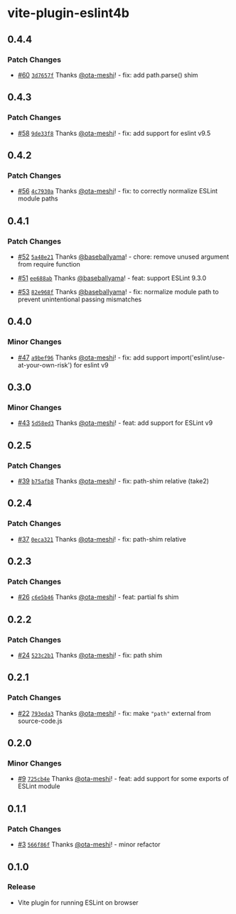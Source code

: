 # vite-plugin-eslint4b

## 0.4.4

### Patch Changes

- [#60](https://github.com/ota-meshi/vite-plugin-eslint4b/pull/60) [`3d7657f`](https://github.com/ota-meshi/vite-plugin-eslint4b/commit/3d7657f3b9b24f8330976a8cce8d747a42bbf106) Thanks [@ota-meshi](https://github.com/ota-meshi)! - fix: add path.parse() shim

## 0.4.3

### Patch Changes

- [#58](https://github.com/ota-meshi/vite-plugin-eslint4b/pull/58) [`9de33f8`](https://github.com/ota-meshi/vite-plugin-eslint4b/commit/9de33f879bfe226873e2d404863cba11f9d1167e) Thanks [@ota-meshi](https://github.com/ota-meshi)! - fix: add support for eslint v9.5

## 0.4.2

### Patch Changes

- [#56](https://github.com/ota-meshi/vite-plugin-eslint4b/pull/56) [`4c7930a`](https://github.com/ota-meshi/vite-plugin-eslint4b/commit/4c7930a2e7be9e7a6eeeb649ef990f5974560be0) Thanks [@ota-meshi](https://github.com/ota-meshi)! - fix: to correctly normalize ESLint module paths

## 0.4.1

### Patch Changes

- [#52](https://github.com/ota-meshi/vite-plugin-eslint4b/pull/52) [`5a48e21`](https://github.com/ota-meshi/vite-plugin-eslint4b/commit/5a48e218b371d95282484ca64845d1dbc5f47264) Thanks [@baseballyama](https://github.com/baseballyama)! - chore: remove unused argument from require function

- [#51](https://github.com/ota-meshi/vite-plugin-eslint4b/pull/51) [`ee688ab`](https://github.com/ota-meshi/vite-plugin-eslint4b/commit/ee688ab625442911f0365942f089198dafa39be7) Thanks [@baseballyama](https://github.com/baseballyama)! - feat: support ESLint 9.3.0

- [#53](https://github.com/ota-meshi/vite-plugin-eslint4b/pull/53) [`82e968f`](https://github.com/ota-meshi/vite-plugin-eslint4b/commit/82e968fb5ca00d4a5eb1774a9c095d34d4aeddc8) Thanks [@baseballyama](https://github.com/baseballyama)! - fix: normalize module path to prevent unintentional passing mismatches

## 0.4.0

### Minor Changes

- [#47](https://github.com/ota-meshi/vite-plugin-eslint4b/pull/47) [`a9bef96`](https://github.com/ota-meshi/vite-plugin-eslint4b/commit/a9bef9679616433628506b9f456f708f76544343) Thanks [@ota-meshi](https://github.com/ota-meshi)! - fix: add support import('eslint/use-at-your-own-risk') for eslint v9

## 0.3.0

### Minor Changes

- [#43](https://github.com/ota-meshi/vite-plugin-eslint4b/pull/43) [`5d58ed3`](https://github.com/ota-meshi/vite-plugin-eslint4b/commit/5d58ed340db0be7588be448e5d188686c44e3463) Thanks [@ota-meshi](https://github.com/ota-meshi)! - feat: add support for ESLint v9

## 0.2.5

### Patch Changes

- [#39](https://github.com/ota-meshi/vite-plugin-eslint4b/pull/39) [`b75afb8`](https://github.com/ota-meshi/vite-plugin-eslint4b/commit/b75afb843d20b122dd59ddbfe69e208afc434a33) Thanks [@ota-meshi](https://github.com/ota-meshi)! - fix: path-shim relative (take2)

## 0.2.4

### Patch Changes

- [#37](https://github.com/ota-meshi/vite-plugin-eslint4b/pull/37) [`0eca321`](https://github.com/ota-meshi/vite-plugin-eslint4b/commit/0eca3216577304df772dffd6f2fb7f1635ae39b3) Thanks [@ota-meshi](https://github.com/ota-meshi)! - fix: path-shim relative

## 0.2.3

### Patch Changes

- [#26](https://github.com/ota-meshi/vite-plugin-eslint4b/pull/26) [`c6e5b46`](https://github.com/ota-meshi/vite-plugin-eslint4b/commit/c6e5b46989a7330642a95ff7e787e536788a37f8) Thanks [@ota-meshi](https://github.com/ota-meshi)! - feat: partial fs shim

## 0.2.2

### Patch Changes

- [#24](https://github.com/ota-meshi/vite-plugin-eslint4b/pull/24) [`523c2b1`](https://github.com/ota-meshi/vite-plugin-eslint4b/commit/523c2b1e31ae43b84fefd300d24b8215aaaec5ff) Thanks [@ota-meshi](https://github.com/ota-meshi)! - fix: path shim

## 0.2.1

### Patch Changes

- [#22](https://github.com/ota-meshi/vite-plugin-eslint4b/pull/22) [`793eda3`](https://github.com/ota-meshi/vite-plugin-eslint4b/commit/793eda38ff94d9ed2883c46f51a59bee4753e4bd) Thanks [@ota-meshi](https://github.com/ota-meshi)! - fix: make `"path"` external from source-code.js

## 0.2.0

### Minor Changes

- [#9](https://github.com/ota-meshi/vite-plugin-eslint4b/pull/9) [`725cb4e`](https://github.com/ota-meshi/vite-plugin-eslint4b/commit/725cb4e126a1328033b7993365cd713d6d15e915) Thanks [@ota-meshi](https://github.com/ota-meshi)! - feat: add support for some exports of ESLint module

## 0.1.1

### Patch Changes

- [#3](https://github.com/ota-meshi/vite-plugin-eslint4b/pull/3) [`566f86f`](https://github.com/ota-meshi/vite-plugin-eslint4b/commit/566f86fdc29e0c909af3c6f332bde02d62197c9a) Thanks [@ota-meshi](https://github.com/ota-meshi)! - minor refactor

## 0.1.0

### Release

- Vite plugin for running ESLint on browser
